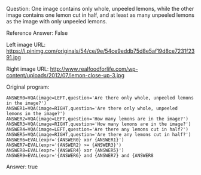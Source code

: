 Question: One image contains only whole, unpeeled lemons, while the other image contains one lemon cut in half, and at least as many unpeeled lemons as the image with only unpeeled lemons.

Reference Answer: False

Left image URL: https://i.pinimg.com/originals/54/ce/9e/54ce9eddb75d8e5af19d8ce7231f2391.jpg

Right image URL: http://www.realfoodforlife.com/wp-content/uploads/2012/07/lemon-close-up-3.jpg

Original program:

```
ANSWER0=VQA(image=LEFT,question='Are there only whole, unpeeled lemons in the image?')
ANSWER1=VQA(image=RIGHT,question='Are there only whole, unpeeled lemons in the image?')
ANSWER2=VQA(image=LEFT,question='How many lemons are in the image?')
ANSWER3=VQA(image=RIGHT,question='How many lemons are in the image?')
ANSWER4=VQA(image=LEFT,question='Are there any lemons cut in half?')
ANSWER5=VQA(image=RIGHT,question='Are there any lemons cut in half?')
ANSWER6=EVAL(expr='{ANSWER0} xor {ANSWER1}')
ANSWER7=EVAL(expr='{ANSWER2} >= {ANSWER3}')
ANSWER8=EVAL(expr='{ANSWER4} xor {ANSWER5}')
ANSWER9=EVAL(expr='{ANSWER6} and {ANSWER7} and {ANSWER8
```
Answer: true

